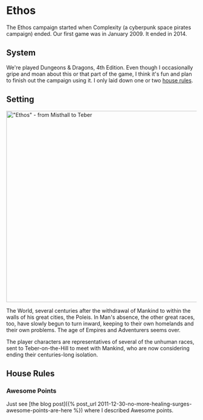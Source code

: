 # Ethos

The Ethos campaign started when Complexity (a cyberpunk space pirates
campaign) ended.  Our first game was in January 2009.  It ended in 2014.

## System

We're played Dungeons & Dragons, 4th Edition.  Even though I occasionally gripe
and moan about this or that part of the game, I think it's fun and plan to
finish out the campaign using it.  I only laid down one or two [house
rules](#house-rules).

## Setting

<a href="https://www.flickr.com/photos/rjbs/5494445676/" title="&quot;Ethos&quot; - from Misthall to Teber"><img src="https://live.staticflickr.com/5015/5494445676_02a68c5a0b_c.jpg" width="800" height="505" alt="&quot;Ethos&quot; - from Misthall to Teber"/></a>

The World, several centuries after the withdrawal of Mankind to within the
walls of his great cities, the Poleis.  In Man's absence, the other great
races, too, have slowly begun to turn inward, keeping to their own homelands
and their own problems.  The age of Empires and Adventurers seems over.

The player characters are representatives of several of the unhuman races, sent
to Teber-on-the-Hill to meet with Mankind, who are now considering ending their
centuries-long isolation.

## House Rules

### Awesome Points

Just see [the blog post]({% post_url
2011-12-30-no-more-healing-surges-awesome-points-are-here %}) where I described
Awesome points.
